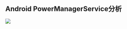 ## Android PowerManagerService分析

![](http://img.blog.csdn.net/20170113141432259?watermark/2/text/aHR0cDovL2Jsb2cuY3Nkbi5uZXQvZnVfa2V2aW4wNjA2/font/5a6L5L2T/fontsize/400/fill/I0JBQkFCMA==/dissolve/70/gravity/Center)